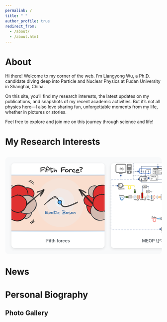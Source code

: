 ```yaml
---
permalink: /
title: " "
author_profile: true
redirect_from: 
  - /about/
  - /about.html
---
```


About 
======

Hi there! Welcome to my corner of the web. I'm Liangyong Wu, a Ph.D. candidate diving deep into Particle and Nuclear Physics at Fudan University in Shanghai, China.

On this site, you’ll find my research interests, the latest updates on my publications, and snapshots of my recent academic activities. But it’s not all physics here—I also love sharing fun, unforgettable moments from my life, whether in pictures or stories.

Feel free to explore and join me on this journey through science and life!

My Research Interests
======

<div class="ratio-gallery">
    <div class="gallery-scroll">
        <div class="ratio-item">
            <div class="image-container">
                <img src="/images/fifth_force.png" alt="fig1">
            </div>
            <div class="content">Fifth forces</div>
        </div>
        <div class="ratio-item">
            <div class="image-container">
                <img src="/images/meop.png" alt="fig2">
            </div>
            <div class="content">MEOP \(^3\)He</div>
        </div>
    </div>
</div>

<style>
.ratio-gallery {
    margin: 2rem 0;
}

.gallery-scroll {
    display: flex;
    overflow-x: auto;
    gap: 20px;
    padding: 20px;
    background: #f8f9fa;
    border-radius: 12px;
}

.ratio-item {
    flex: 0 0 300px;
    background: white;
    border-radius: 10px;
    overflow: hidden;
    box-shadow: 0 3px 10px rgba(0,0,0,0.1);
}

/* 关键：使用 aspect-ratio 保持宽高比 */
.image-container {
    width: 100%;
    aspect-ratio: 4/3; /* 宽高比 4:3 */
    overflow: hidden;
}

.image-container img {
    width: 100%;
    height: 100%;
    object-fit: cover;
    object-position: center;
    transition: transform 0.3s ease;
}

.ratio-item:hover .image-container img {
    transform: scale(1.05);
}

.content {
    padding: 15px;
    text-align: center;
    font-weight: 500;
    color: #495057;
}
</style>


News
======

Personal Biography
======


Photo Gallery
------
